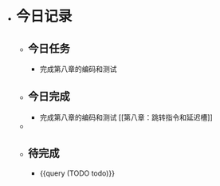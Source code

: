 - # 今日记录
	- ## 今日任务
		- 完成第八章的编码和测试
	- ##  今日完成
		- 完成第八章的编码和测试 [[第八章：跳转指令和延迟槽]]
	-
	- ## 待完成
		- {{query (TODO todo)}}